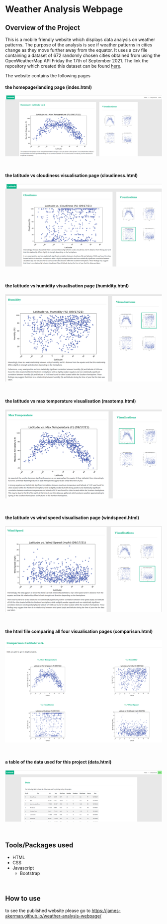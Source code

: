# Weather Analysis Webpage

## Overview of the Project
This is a mobile friendly website which displays data analysis on weather patterns. The purpose of the analysis is see if weather patterns in cities change as they move further away from the equator. It uses a csv file containing a dataset of 672 randomly chosen cities obtained from using the OpenWeatherMap API Friday the 17th of September 2021. The link the repository which created this dataset can be found [here](https://github.com/James-Akerman/weather-analysis).

The website contains the following pages

#### the homepage/landing page (index.html)
![index](images/index-page.PNG)

<br>

#### the latitude vs cloudiness visualisation page (cloudiness.html)
![cloudiness](images/cloudiness-page.PNG)

<br>

#### the latitude vs humidity visualisation page (humidity.html)
![humidity](images/humidity-page.PNG)

<br>

#### the latitude vs max temperature visualisation (maxtemp.html)
![maxtemp](images/maxtemp-page.PNG)

<br>

#### the latitude vs wind speed visualisation page (windspeed.html)
![windspeed](images/windspeed-page.PNG)

<br>

#### the html file comparing all four visualisation pages (comparison.html)
![comparison](images/comparison-page.PNG)

<br>

#### a table of the data used for this project (data.html)
![data](images/data-page.PNG)

<br>

## Tools/Packages used
- HTML
- CSS
- Javascript
  - Bootstrap

<br>

## How to use
to see the published website please go to https://james-akerman.github.io/weather-analysis-webpage/
